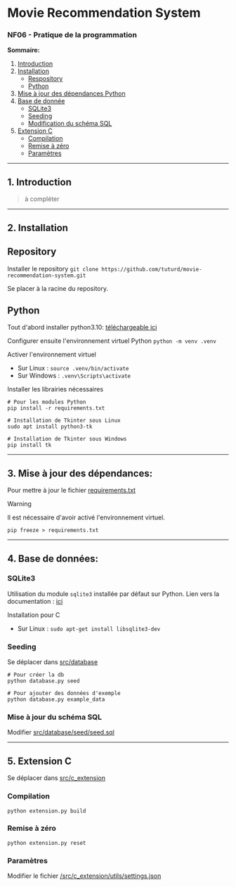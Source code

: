 # Movie Recommendation System
### NF06 - Pratique de la programmation

**Sommaire:**

1. [Introduction](#1-introduction)
2. [Installation](#1-installation)
    - [Respository](#repository)
    - [Python](#python)
3. [Mise à jour des dépendances Python](#2-mise-à-jour-des-dépendances)
4. [Base de donnée](#3-base-de-données)
    - [SQLite3](#sqlite3)
    - [Seeding](#seeding)
    - [Modification du schéma SQL](#mise-à-jour-du-schéma-sql)
5. [Extension C](#4-extension-c)
    - [Compilation](#compilation)
    - [Remise à zéro](#remise-à-zéro)
    - [Paramètres](#paramètres)

<hr>

## 1. Introduction
> à compléter

<hr>

## 2. Installation

## Repository

Installer le repository
`git clone https://github.com/tuturd/movie-recommendation-system.git`

Se placer à la racine du repository.


## Python

Tout d'abord installer python3.10: [téléchargeable ici](https://www.python.org/downloads/)

Configurer ensuite l'environnement virtuel Python
`python -m venv .venv`

Activer l'environnement virtuel
- Sur Linux : `source .venv/bin/activate`
- Sur Windows : `.venv\Scripts\activate`

Installer les librairies nécessaires
```
# Pour les modules Python
pip install -r requirements.txt

# Installation de Tkinter sous Linux
sudo apt install python3-tk

# Installation de Tkinter sous Windows
pip install tk

```

<hr>

## 3. Mise à jour des dépendances:

Pour mettre à jour le fichier [requirements.txt](requirements.txt)
> [!WARNING]  
> Il est nécessaire d'avoir activé l'environnement virtuel.

`pip freeze > requirements.txt`

<hr>

## 4. Base de données:

### SQLite3
Utilisation du module `sqlite3` installée par défaut sur Python.
Lien vers la documentation : [ici](https://www.sqlite.org/docs.html)

Installation pour C
- Sur Linux : `sudo apt-get install libsqlite3-dev`

### Seeding
Se déplacer dans [src/database](src/database)
```
# Pour créer la db
python database.py seed

# Pour ajouter des données d'exemple
python database.py example_data
```

### Mise à jour du schéma SQL
Modifier [src/database/seed/seed.sql](src/database/seed/seed.sql)

<hr>

## 5. Extension C
Se déplacer dans [src/c_extension](src/c_extension)

### Compilation
`python extension.py build`

### Remise à zéro
`python extension.py reset`

### Paramètres
Modifier le fichier [/src/c_extension/utils/settings.json](/src/c_extension/utils/settings.json)